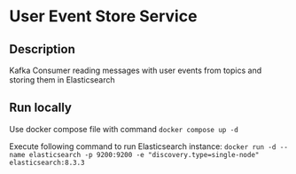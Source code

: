 # User Event Store Service

## Description
Kafka Consumer reading messages with user events from topics and storing them in Elasticsearch

## Run locally
Use docker compose file with command `docker compose up -d`

Execute following command to run Elasticsearch instance:
`docker run -d --name elasticsearch -p 9200:9200 -e "discovery.type=single-node" elasticsearch:8.3.3`